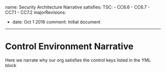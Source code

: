 name: Security Architecture Narrative
satisfies:
  TSC:
    - CC6.6
    - CC6.7
    - CC7.1
    - CC7.2
majorRevisions:
  - date: Oct 1 2016
    comment: Initial document
---

# Control Environment Narrative

Here we narrate why our org satisfies the control keys listed in the YML block